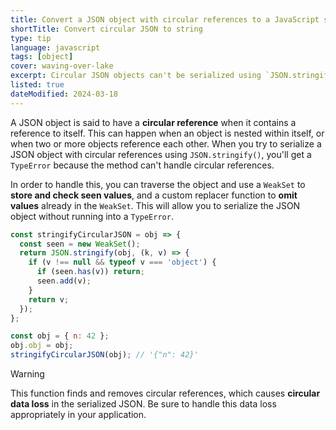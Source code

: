 ```yaml
---
title: Convert a JSON object with circular references to a JavaScript string
shortTitle: Convert circular JSON to string
type: tip
language: javascript
tags: [object]
cover: waving-over-lake
excerpt: Circular JSON objects can't be serialized using `JSON.stringify()`, but you can use this trick to handle them.
listed: true
dateModified: 2024-03-18
---
```


A JSON object is said to have a **circular reference** when it contains a reference to itself. This can happen when an object is nested within itself, or when two or more objects reference each other. When you try to serialize a JSON object with circular references using `JSON.stringify()`, you'll get a `TypeError` because the method can't handle circular references.

In order to handle this, you can traverse the object and use a `WeakSet` to **store and check seen values**, and a custom replacer function to **omit values** already in the `WeakSet`. This will allow you to serialize the JSON object without running into a `TypeError`.

```js
const stringifyCircularJSON = obj => {
  const seen = new WeakSet();
  return JSON.stringify(obj, (k, v) => {
    if (v !== null && typeof v === 'object') {
      if (seen.has(v)) return;
      seen.add(v);
    }
    return v;
  });
};

const obj = { n: 42 };
obj.obj = obj;
stringifyCircularJSON(obj); // '{"n": 42}'
```

> [!WARNING]
>
> This function finds and removes circular references, which causes **circular data loss** in the serialized JSON. Be sure to handle this data loss appropriately in your application.
